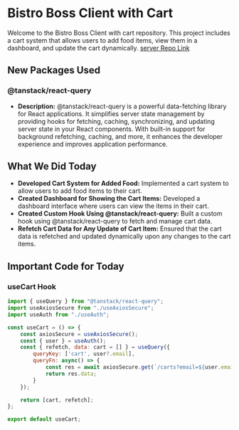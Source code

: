 # Bistro Boss Client with Cart
Welcome to the Bistro Boss Client with cart repository. This project includes a cart system that allows users to add food items, view them in a dashboard, and update the cart dynamically.
[server Repo Link](https://github.com/ProgrammingHero1/bistro-boss-server-with-cart-part_4)
## New Packages Used

### @tanstack/react-query
- **Description:** @tanstack/react-query is a powerful data-fetching library for React applications. It simplifies server state management by providing hooks for fetching, caching, synchronizing, and updating server state in your React components. With built-in support for background refetching, caching, and more, it enhances the developer experience and improves application performance.

## What We Did Today

- **Developed Cart System for Added Food:** Implemented a cart system to allow users to add food items to their cart.
- **Created Dashboard for Showing the Cart Items:** Developed a dashboard interface where users can view the items in their cart.
- **Created Custom Hook Using @tanstack/react-query:** Built a custom hook using @tanstack/react-query to fetch and manage cart data.
- **Refetch Cart Data for Any Update of Cart Item:** Ensured that the cart data is refetched and updated dynamically upon any changes to the cart items.

## Important Code for Today

### useCart Hook
```js
import { useQuery } from "@tanstack/react-query";
import useAxiosSecure from "./useAxiosSecure";
import useAuth from "./useAuth";

const useCart = () => {
    const axiosSecure = useAxiosSecure();
    const { user } = useAuth();
    const { refetch, data: cart = [] } = useQuery({
        queryKey: ['cart', user?.email],
        queryFn: async() => {
            const res = await axiosSecure.get(`/carts?email=${user.email}`);
            return res.data;
        }
    });

    return [cart, refetch];
};

export default useCart;
```
